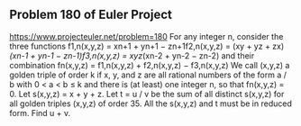 ## Problem 180 of Euler Project 
https://www.projecteuler.net/problem=180
For any integer n, consider the three functions
f1,n(x,y,z) = xn+1 + yn+1 − zn+1f2,n(x,y,z) = (xy + yz + zx)*(xn-1 + yn-1 − zn-1)f3,n(x,y,z) = xyz*(xn-2 + yn-2 − zn-2)
and their combination
fn(x,y,z) = f1,n(x,y,z) + f2,n(x,y,z) − f3,n(x,y,z)
We call (x,y,z) a golden triple of order k if x, y, and z are all rational numbers of the form a / b with
0 < a < b ≤ k and there is (at least) one integer n, so that fn(x,y,z) = 0.
Let s(x,y,z) = x + y + z.
Let t = u / v be the sum of all distinct s(x,y,z) for all golden triples (x,y,z) of order 35. All the s(x,y,z) and t  must be in reduced form.
Find u + v.